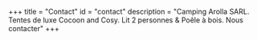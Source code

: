 +++
title = "Contact"
id = "contact"
description = "Camping Arolla SARL. Tentes de luxe Cocoon and Cosy. Lit 2 personnes & Poêle à bois. Nous contacter"
+++
